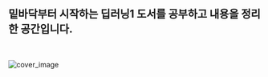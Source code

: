 <br/>

## **밑바닥부터 시작하는 딥러닝1 도서를 공부하고 내용을 정리한 공간입니다.**

<br/>

![cover_image](https://user-images.githubusercontent.com/86715604/149647576-9221d38a-fa33-4f98-90ef-a7b32675b3e8.jpg)
